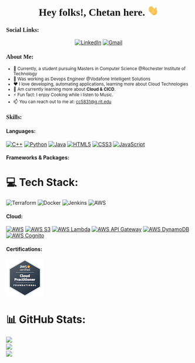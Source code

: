 <h1 align="center" style="font-family: Cambria;">
  <b>Hey folks!, Chetan here.</b>
  <img src="Hi.gif" width="30px">
</h1>
<h3 style="font-family: Cambria; font-size: 16px">Social Links:</h3>
<p align="center">
  <a href="https://www.linkedin.com/in/chetanchandane/" target="_blank"><img src="https://img.shields.io/badge/LinkedIn-0077B5?style=for-the-badge&logo=linkedin&logoColor=white" alt="LinkedIn"></a>
  <a href="mailto:cc5831@g.rit.edu"><img src="https://img.shields.io/badge/Gmail-D14836?style=for-the-badge&logo=gmail&logoColor=white" alt="Gmail"></a>
</p>
<div>
    <h3 style="font-family: Cambria; font-size: 16px;">About Me:</h3>
    <small>
      <ul>
        <li>💼 Currently, a student pursuing Masters in Computer Science @Rochester Institute of Technology</li>
        <li>💙 Was working as Devops Engineer @Vodafone Intelligent Solutions</li>
        <li>❤️ I love developing, automating applications, learning more about Cloud Technologies</li>
        <li>🔭 Am currently learning more about <b>Cloud & CICD</b>.</li>
        <li>⚡ Fun fact: I enjoy Cooking while i listen to Music.</li>
        <li>📫 You can reach out to me at: <a href="mailto:cc5831@g.rit.edu">cc5831@g.rit.edu</a></li>
      </ul>
    </small>
  </div>
<h3 style="font-family: Cambria; font-size: 16px;">Skills:</h3>
<h4>Languages:</h4>
<p align="left"> 
  <a href="https://cplusplus.com/"><img src="https://img.shields.io/badge/c++-%2300599C.svg?style=flat&logo=c%2B%2B&logoColor=white" alt="C++"></a>
  <a href="#" target="_blank"><img src="https://img.shields.io/badge/Python-3776AB?style=for-the-badge&logo=python&logoColor=white" alt="Python"></a>
  <a href="#" target="_blank"><img src="https://img.shields.io/badge/Java-007396?style=for-the-badge&logo=java&logoColor=white" alt="Java"></a>
  <a href="#" target="_blank"><img src="https://img.shields.io/badge/HTML5-E34F26?style=for-the-badge&logo=html5&logoColor=white" alt="HTML5"></a>
  <a href="#" target="_blank"><img src="https://img.shields.io/badge/CSS3-1572B6?style=for-the-badge&logo=css3&logoColor=white" alt="CSS3"></a>
  <a href="#" target="_blank"><img src="https://img.shields.io/badge/JavaScript-F7DF1E?style=for-the-badge&logo=javascript&logoColor=black" alt="JavaScript"></a>
</p>
<h4>Frameworks & Packages:</h4>

# 💻 Tech Stack:
![Terraform](https://img.shields.io/badge/terraform-%235835CC.svg?style=for-the-badge&logo=terraform&logoColor=white) 
![Docker](https://img.shields.io/badge/docker-%230db7ed.svg?style=for-the-badge&logo=docker&logoColor=white) 
![Jenkins](https://img.shields.io/badge/jenkins-%232C5263.svg?style=for-the-badge&logo=jenkins&logoColor=white) 
![AWS](https://img.shields.io/badge/AWS-%23FF9900.svg?style=for-the-badge&logo=amazon-aws&logoColor=white)

<h4>Cloud:</h4>
<p align="left"> 
  <a href="#" target="_blank"><img src="https://img.shields.io/badge/AWS-232F3E?style=for-the-badge&logo=amazon-aws&logoColor=white" alt="AWS"></a>
  <a href="#" target="_blank"><img src="https://img.shields.io/badge/AWS%20S3-569A31?style=for-the-badge&logo=amazon-s3&logoColor=white" alt="AWS S3"></a>
  <a href="#" target="_blank"><img src="https://img.shields.io/badge/AWS%20Lambda-FF9900?style=for-the-badge&logo=amazon&logoColor=white" alt="AWS Lambda"></a>
  <a href="#" target="_blank"><img src="https://img.shields.io/badge/AWS%20API%20Gateway-3DDC84?style=for-the-badge&logo=amazon-api-gateway&logoColor=white" alt="AWS API Gateway"></a>
  <a href="#" target="_blank"><img src="https://img.shields.io/badge/AWS%20DynamoDB-4053D6?style=for-the-badge&logo=amazon-dynamodb&logoColor=white" alt="AWS DynamoDB"></a>
  <a href="#" target="_blank"><img src="https://img.shields.io/badge/AWS%20Cognito-232F3E?style=for-the-badge&logo=amazon-cognito&logoColor=white" alt="AWS Cognito"></a>
</p>

<h4>Certifications: </h4>
<p align="left">
  <a href="[https://cp.certmetrics.com/amazon/en/public/verify/credential/bc790c428cc7422691583535e40ff245](https://www.credly.com/badges/15dc5633-534f-4a8d-bab9-e47348b8c768/public_url)"><img src="aws-certified-cloud-practitioner.png" alt="Description of the image"></a>
</p>

# 📊 GitHub Stats:
![](https://github-readme-stats.vercel.app/api?username=chetanchandane&theme=dark&hide_border=false&include_all_commits=false&count_private=false)<br/>
![](https://github-readme-streak-stats.herokuapp.com/?user=chetanchandane&theme=dark&hide_border=false)<br/>
![](https://github-readme-stats.vercel.app/api/top-langs/?username=chetanchandane&theme=dark&hide_border=false&include_all_commits=false&count_private=false&layout=compact)

<!-- Proudly created with GPRM ( https://gprm.itsvg.in ) -->
